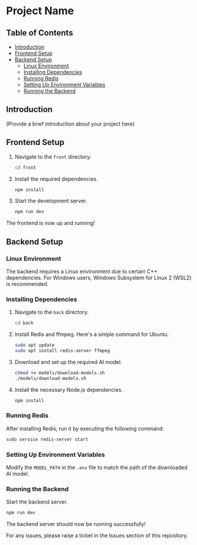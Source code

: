 # Project Name

## Table of Contents

- [Introduction](#introduction)
- [Frontend Setup](#frontend-setup)
- [Backend Setup](#backend-setup)
  - [Linux Environment](#linux-environment)
  - [Installing Dependencies](#installing-dependencies)
  - [Running Redis](#running-redis)
  - [Setting Up Environment Variables](#setting-up-environment-variables)
  - [Running the Backend](#running-the-backend)

## Introduction

(Provide a brief introduction about your project here)

## Frontend Setup

1. Navigate to the `front` directory.
   ```bash
   cd front
   ```
2. Install the required dependencies.
   ```bash
   npm install
   ```
3. Start the development server.
   ```bash
   npm run dev
   ```

The frontend is now up and running!

## Backend Setup

### Linux Environment

The backend requires a Linux environment due to certain C++ dependencies. For Windows users, Windows Subsystem for Linux 2 (WSL2) is recommended.

### Installing Dependencies

1. Navigate to the `back` directory.
   ```bash
   cd back
   ```
2. Install Redis and ffmpeg. Here's a simple command for Ubuntu.
   ```bash
   sudo apt update
   sudo apt install redis-server ffmpeg
   ```
3. Download and set up the required AI model.
   ```bash
   chmod +x models/download-models.sh
   ./models/download-models.sh
   ```
4. Install the necessary Node.js dependencies.
   ```bash
   npm install
   ```

### Running Redis

After installing Redis, run it by executing the following command:

```bash
sudo service redis-server start
```

### Setting Up Environment Variables

Modify the `MODEL_PATH` in the `.env` file to match the path of the downloaded AI model.

### Running the Backend

Start the backend server.

```bash
npm run dev
```

The backend server should now be running successfully!

For any issues, please raise a ticket in the Issues section of this repository.
